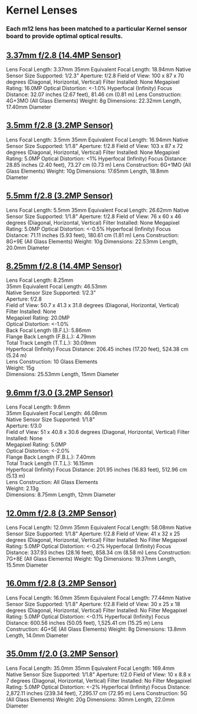 # Kernel Lenses

### Each m12 lens has been matched to a particular Kernel sensor board to provide optimal optical results.

## [3.37mm f/2.8 \(14.4MP Sensor\)](https://www.mapir.camera/collections/lenses/products/3-37mm-87hfov-f-2-8-m12)

Lens Focal Length: 3.37mm 
35mm Equivalent Focal Length: 18.94mm 
Native Sensor Size Supported: 1/2.3" 
Aperture: f/2.8 
Field of View: 100 x 87 x 70 degrees \(Diagonal, Horizontal, Vertical\) 
Filter Installed: None
Megapixel Rating: 16.0MP 
Optical Distortion: &lt;-1.0% 
Hyperfocal \(Infinity\) Focus Distance: 32.07 inches \(2.67 feet\), 81.46 cm \(0.81 m\) 
Lens Construction: 4G+3MO \(All Glass Elements\) 
Weight: 8g 
Dimensions: 22.32mm Length, 17.40mm Diameter

## [3.5mm f/2.8 \(3.2MP Sensor\)](https://www.mapir.camera/collections/lenses/products/3-5mm-87hfov-f-2-8-m12)

Lens Focal Length: 3.5mm 
35mm Equivalent Focal Length: 16.94mm 
Native Sensor Size Supported: 1/1.8" 
Aperture: f/2.8 
Field of View: 103 x 87 x 72 degrees \(Diagonal, Horizontal, Vertical\) 
Filter Installed: None
Megapixel Rating: 5.0MP 
Optical Distortion: &lt;1% 
Hyperfocal \(Infinity\) Focus Distance: 28.85 inches \(2.40 feet\), 73.27 cm \(0.73 m\) 
Lens Construction: 6G+1MO \(All Glass Elements\) 
Weight: 10g 
Dimensions: 17.65mm Length, 18.8mm Diameter

## [5.5mm f/2.8 \(3.2MP Sensor\)](https://www.mapir.camera/collections/lenses/products/5-5mm-60hfov-f-2-8-m12)

Lens Focal Length: 5.5mm 
35mm Equivalent Focal Length: 26.62mm 
Native Sensor Size Supported: 1/1.8" 
Aperture: f/2.8 
Field of View: 76 x 60 x 46 degrees \(Diagonal, Horizontal, Vertical\) 
Filter Installed: None
Megapixel Rating: 5.0MP 
Optical Distortion: &lt;-0.5% 
Hyperfocal \(Infinity\) Focus Distance: 71.11 inches \(5.93 feet\), 180.61 cm \(1.81 m\) 
Lens Construction: 8G+9E \(All Glass Elements\) 
Weight: 10g 
Dimensions: 22.53mm Length, 20.0mm Diameter

## [8.25mm f/2.8 \(14.4MP Sensor\)](https://www.mapir.camera/collections/lenses/products/8-25mm-f-2-6-m12)

Lens Focal Length: 8.25mm  
35mm Equivalent Focal Length: 46.53mm  
Native Sensor Size Supported: 1/2.3"  
Aperture: f/2.8  
Field of View: 50.7 x 41.3 x 31.8 degrees \(Diagonal, Horizontal, Vertical\)
Filter Installed: None  
Megapixel Rating: 20.0MP  
Optical Distortion: &lt;-1.0%  
Back Focal Length \(B.F.L\): 5.86mm  
Flange Back Length \(F.B.L.\): 4.79mm  
Total Track Length \(T.T.L.\): 30.09mm  
Hyperfocal \(Infinity\) Focus Distance: 206.45 inches \(17.20 feet\), 524.38 cm \(5.24 m\)  
Lens Construction: 10 Glass Elements  
Weight: 15g  
Dimensions: 25.53mm Length, 15mm Diameter

## [9.6mm f/3.0 \(3.2MP Sensor\)](https://www.mapir.camera/collections/lenses/products/9-6mm-f-3-0-m12)

Lens Focal Length: 9.6mm  
35mm Equivalent Focal Length: 46.08mm  
Native Sensor Size Supported: 1/1.8"  
Aperture: f/3.0  
Field of View: 51 x 40.8 x 30.6 degrees \(Diagonal, Horizontal, Vertical\)
Filter Installed: None  
Megapixel Rating: 5.0MP  
Optical Distortion: &lt;-2.0%  
Flange Back Length \(F.B.L.\): 7.40mm  
Total Track Length \(T.T.L.\): 16.15mm  
Hyperfocal \(Infinity\) Focus Distance: 201.95 inches \(16.83 feet\), 512.96 cm \(5.13 m\)  
Lens Construction: All Glass Elements  
Weight: 2.13g  
Dimensions: 8.75mm Length, 12mm Diameter

## [12.0mm f/2.8 \(3.2MP Sensor\)](https://www.mapir.camera/collections/lenses/products/12-0mm-32hfov-f-2-8-m12)

Lens Focal Length: 12.0mm 
35mm Equivalent Focal Length: 58.08mm 
Native Sensor Size Supported: 1/1.8" 
Aperture: f/2.8 
Field of View: 41 x 32 x 25 degrees \(Diagonal, Horizontal, Vertical\) 
Filter Installed: No Filter 
Megapixel Rating: 5.0MP 
Optical Distortion: &lt;-0.2% 
Hyperfocal \(Infinity\) Focus Distance: 337.93 inches \(28.16 feet\), 858.34 cm \(8.58 m\) 
Lens Construction: 7G+8E \(All Glass Elements\) 
Weight: 10g 
Dimensions: 19.37mm Length, 15.5mm Diameter

## [16.0mm f/2.8 \(3.2MP Sensor\)](https://www.mapir.camera/collections/lenses/products/16-0mm-25hfov-f-2-8-m12)

Lens Focal Length: 16.0mm 
35mm Equivalent Focal Length: 77.44mm 
Native Sensor Size Supported: 1/1.8" 
Aperture: f/2.8 
Field of View: 30 x 25 x 18 degrees \(Diagonal, Horizontal, Vertical\) 
Filter Installed: No Filter 
Megapixel Rating: 5.0MP 
Optical Distortion: &lt;-0.1% 
Hyperfocal \(Infinity\) Focus Distance: 600.56 inches \(50.05 feet\), 1,525.41 cm \(15.25 m\) 
Lens Construction: 4G+5E \(All Glass Elements\) 
Weight: 8g 
Dimensions: 13.8mm Length, 14.0mm Diameter

## [35.0mm f/2.0 \(3.2MP Sensor\)](https://www.mapir.camera/collections/lenses/products/35-0mm-9hfov-f-2-0-m12)

Lens Focal Length: 35.0mm 
35mm Equivalent Focal Length: 169.4mm 
Native Sensor Size Supported: 1/1.8" 
Aperture: f/2.0 
Field of View: 10 x 8.8 x 7 degrees \(Diagonal, Horizontal, Vertical\) 
Filter Installed: No Filter 
Megapixel Rating: 5.0MP 
Optical Distortion: &lt;-2% 
Hyperfocal \(Infinity\) Focus Distance: 2,872.11 inches \(239.34 feet\), 7,295.17 cm \(72.95 m\) 
Lens Construction: 5G \(All Glass Elements\) 
Weight: 20g 
Dimensions: 30mm Length, 22.0mm Diameter

